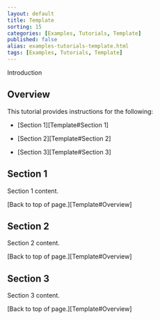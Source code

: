 ```yaml
---
layout: default
title: Template
sorting: 15
categories: [Examples, Tutorials, Template]
published: false
alias: examples-tutorials-template.html
tags: [Examples, Tutorials, Template]
---
```


Introduction

## Overview 
This tutorial provides instructions for the following:

* [Section 1][Template#Section 1]

* [Section 2][Template#Section 2]

* [Section 3][Template#Section 3]

## Section 1

Section 1 content. 

[Back to top of page.][Template#Overview]

## Section 2

Section 2 content.

[Back to top of page.][Template#Overview]

## Section 3

Section 3 content.

[Back to top of page.][Template#Overview]
